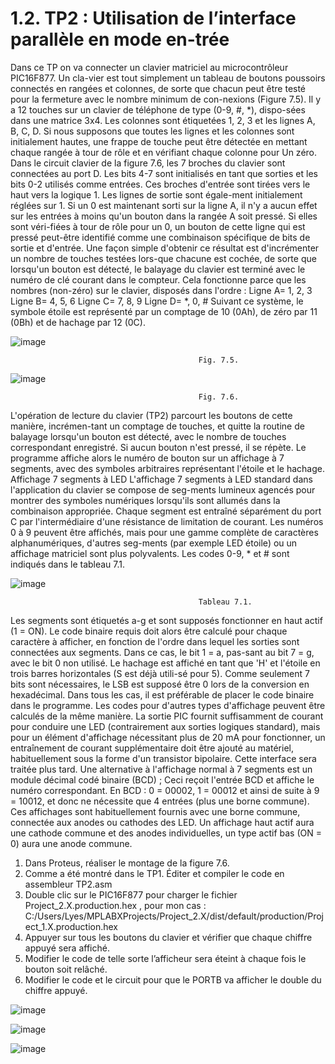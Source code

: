 # 1.2.	TP2 : Utilisation de l’interface parallèle en mode en-trée 
  Dans ce TP on va connecter un clavier matriciel au microcontrôleur PIC16F877. Un cla-vier est tout simplement un tableau de boutons poussoirs connectés en rangées et colonnes, de sorte que chacun peut être testé pour la fermeture avec le nombre minimum de con-nexions (Figure 7.5). Il y a 12 touches sur un clavier de téléphone de type (0-9, #, *), dispo-sées dans une matrice 3x4. Les colonnes sont étiquetées 1, 2, 3 et les lignes A, B, C, D. Si nous supposons que toutes les lignes et les colonnes sont initialement hautes, une frappe de touche peut être détectée en mettant chaque rangée à tour de rôle et en vérifiant chaque colonne pour Un zéro.
  Dans le circuit clavier de la figure 7.6, les 7 broches du clavier sont connectées au port D. Les bits 4-7 sont initialisés en tant que sorties et les bits 0-2 utilisés comme entrées. Ces broches d'entrée sont tirées vers le haut vers la logique 1. Les lignes de sortie sont égale-ment initialement réglées sur 1. Si un 0 est maintenant sorti sur la ligne A, il n'y a aucun effet sur les entrées à moins qu'un bouton dans la rangée A soit pressé. Si elles sont véri-fiées à tour de rôle pour un 0, un bouton de cette ligne qui est pressé peut-être identifié comme une combinaison spécifique de bits de sortie et d'entrée.
Une façon simple d'obtenir ce résultat est d'incrémenter un nombre de touches testées lors-que chacune est cochée, de sorte que lorsqu'un bouton est détecté, le balayage du clavier est terminé avec le numéro de clé courant dans le compteur. Cela fonctionne parce que les nombres (non-zéro) sur le clavier, disposés dans l'ordre :
Ligne A= 1, 2, 3
Ligne B= 4, 5, 6
Ligne C= 7, 8, 9
Ligne D= *, 0, #
Suivant ce système, le symbole étoile est représenté par un comptage de 10 (0Ah), de zéro par 11 (0Bh) et de hachage par 12 (0C).

![image](https://github.com/LyesSaadSaoud/MicroController.github.io/assets/78357759/caa88d36-8e9b-4037-a438-6b53f4f4cd66)

                                              Fig. 7.5.

![image](https://github.com/LyesSaadSaoud/MicroController.github.io/assets/78357759/bb694e99-7422-4be9-a67e-454ab5f2b622)

                                              Fig. 7.6.

   L'opération de lecture du clavier (TP2) parcourt les boutons de cette manière, incrémen-tant un comptage de touches, et quitte la routine de balayage lorsqu'un bouton est détecté, avec le nombre de touches correspondant enregistré. Si aucun bouton n'est pressé, il se répète. Le programme affiche alors le numéro de bouton sur un affichage à 7 segments, avec des symboles arbitraires représentant l'étoile et le hachage.
Affichage 7 segments à LED 
  L'affichage 7 segments à LED standard dans l'application du clavier se compose de seg-ments lumineux agencés pour montrer des symboles numériques lorsqu'ils sont allumés dans la combinaison appropriée. Chaque segment est entraîné séparément du port C par l'intermédiaire d'une résistance de limitation de courant. Les numéros 0 à 9 peuvent être affichés, mais pour une gamme complète de caractères alphanumériques, d'autres seg-ments (par exemple LED étoile) ou un affichage matriciel sont plus polyvalents. Les codes 0-9, * et # sont indiqués dans le tableau 7.1.

![image](https://github.com/LyesSaadSaoud/MicroController.github.io/assets/78357759/492a2b16-475d-4482-b3f3-c77e70b2208d)

                                              Tableau 7.1.

  Les segments sont étiquetés a-g et sont supposés fonctionner en haut actif (1 = ON). Le code binaire requis doit alors être calculé pour chaque caractère à afficher, en fonction de l'ordre dans lequel les sorties sont connectées aux segments. Dans ce cas, le bit 1 = a, pas-sant au bit 7 = g, avec le bit 0 non utilisé.
Le hachage est affiché en tant que 'H' et l'étoile en trois barres horizontales (S est déjà utili-sé pour 5). Comme seulement 7 bits sont nécessaires, le LSB est supposé être 0 lors de la conversion en hexadécimal. Dans tous les cas, il est préférable de placer le code binaire dans le programme.
Les codes pour d'autres types d'affichage peuvent être calculés de la même manière.
  La sortie PIC fournit suffisamment de courant pour conduire une LED (contrairement aux sorties logiques standard), mais pour un élément d'affichage nécessitant plus de 20 mA pour fonctionner, un entraînement de courant supplémentaire doit être ajouté au matériel, habituellement sous la forme d'un transistor bipolaire. Cette interface sera traitée plus tard. Une alternative à l'affichage normal à 7 segments est un module décimal codé binaire (BCD) ; Ceci reçoit l'entrée BCD et affiche le numéro correspondant. En BCD : 0 = 00002, 1 = 00012 et ainsi de suite à 9 = 10012, et donc ne nécessite que 4 entrées (plus une borne commune).
  Ces affichages sont habituellement fournis avec une borne commune, connectée aux anodes ou cathodes des LED. Un affichage haut actif aura une cathode commune et des anodes individuelles, un type actif bas (ON = 0) aura une anode commune.
1.	Dans Proteus, réaliser le montage de la figure 7.6.
2.	Comme a été montré dans le TP1. Éditer et compiler le code en assembleur TP2.asm
3.	Double clic sur le PIC16F877 pour charger le fichier Project_2.X.production.hex , pour mon cas : C:/Users/Lyes/MPLABXProjects/Project_2.X/dist/default/production/Project_1.X.production.hex
4.	Appuyer sur tous les boutons du clavier et vérifier que chaque chiffre appuyé sera affiché.
5.	Modifier le code de telle sorte l’afficheur sera éteint à chaque fois le bouton soit relâché. 
6.	Modifier le code et le circuit pour que le PORTB va afficher le double du chiffre appuyé. 

![image](https://github.com/LyesSaadSaoud/MicroController.github.io/assets/78357759/ff346e73-310c-42b5-bbd5-302b532073e1)

![image](https://github.com/LyesSaadSaoud/MicroController.github.io/assets/78357759/bae2264e-5856-4c21-9899-2c2c4bd1fdd3)

![image](https://github.com/LyesSaadSaoud/MicroController.github.io/assets/78357759/43361fec-1910-4b91-8ddf-48732e41876a)






